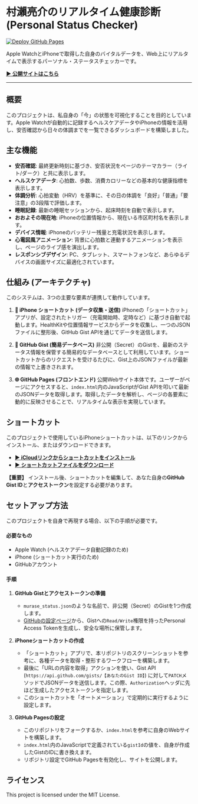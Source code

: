# 村瀨亮介のリアルタイム健康診断 (Personal Status Checker)

[![Deploy GitHub Pages](https://github.com/muraseryosuke/murase-status-checker/actions/workflows/pages/pages-build-deployment/badge.svg)](https://github.com/muraseryosuke/murase-status-checker/actions/workflows/pages/pages--build-deployment)

Apple WatchとiPhoneで取得した自身のバイタルデータを、Web上にリアルタイムで表示するパーソナル・ステータスチェッカーです。

**[▶︎ 公開サイトはこちら](https://muraseryosuke.github.io/murase-status-checker/)**

---

## 概要

このプロジェクトは、私自身の「今」の状態を可視化することを目的としています。Apple Watchが自動的に記録するヘルスケアデータやiPhoneの情報を活用し、安否確認から日々の体調までを一覧できるダッシュボードを構築しました。

## 主な機能

* **安否確認**: 最終更新時刻に基づき、安否状況をページのテーマカラー（ライト/ダーク）と共に表示します。
* **ヘルスケアデータ**: 心拍数、歩数、消費カロリーなどの基本的な健康指標を表示します。
* **体調分析**: 心拍変動（HRV）を基準に、その日の体調を「良好」「普通」「要注意」の3段階で評価します。
* **睡眠記録**: 最新の睡眠セッションから、起床時刻を自動で表示します。
* **おおよその現在地**: iPhoneの位置情報から、現在いる市区町村名を表示します。
* **デバイス情報**: iPhoneのバッテリー残量と充電状況を表示します。
* **心電図風アニメーション**: 背景に心拍数と連動するアニメーションを表示し、ページのライブ感を演出します。
* **レスポンシブデザイン**: PC、タブレット、スマートフォンなど、あらゆるデバイスの画面サイズに最適化されています。

## 仕組み (アーキテクチャ)

このシステムは、3つの主要な要素が連携して動作しています。

1.  **📲 iPhone ショートカット (データ収集・送信)**
    iPhoneの「ショートカット」アプリが、設定されたトリガー（充電開始時、定時など）に基づき自動で起動します。HealthKitや位置情報サービスからデータを収集し、一つのJSONファイルに整形後、GitHub Gist APIを通じてデータを送信します。

2.  **📄 GitHub Gist (簡易データベース)**
    非公開（Secret）のGistを、最新のステータス情報を保管する簡易的なデータベースとして利用しています。ショートカットからのリクエストを受けるたびに、Gist上のJSONファイルが最新の情報で上書きされます。

3.  **🌐 GitHub Pages (フロントエンド)**
    公開Webサイト本体です。ユーザーがページにアクセスすると、`index.html`内のJavaScriptがGist APIを叩いて最新のJSONデータを取得します。取得したデータを解析し、ページの各要素に動的に反映させることで、リアルタイムな表示を実現しています。

## ショートカット

このプロジェクトで使用しているiPhoneショートカットは、以下のリンクからインストール、またはダウンロードできます。

* **[▶︎ iCloudリンクからショートカットをインストール](https://www.icloud.com/shortcuts/cbe996f410e74d0a83c634af16e08216)**
* **[▶︎ ショートカットファイルをダウンロード](https://github.com/MuraseRyosuke/murase-status-checker/blob/main/%E3%82%B9%E3%83%86%E3%83%BC%E3%82%BF%E3%82%B9%E6%9B%B4%E6%96%B0%EF%BC%88%E5%85%AC%E9%96%8B%E7%94%A8%EF%BC%89.shortcut)**

**【重要】**
インストール後、ショートカットを編集して、あなた自身の**GitHub Gist ID**と**アクセストークン**を設定する必要があります。

## セットアップ方法

このプロジェクトを自身で再現する場合、以下の手順が必要です。

#### 必要なもの
* Apple Watch (ヘルスケアデータ自動記録のため)
* iPhone (ショートカット実行のため)
* GitHubアカウント

#### 手順
1.  **GitHub Gistとアクセストークンの準備**
    * `murase_status.json`のような名前で、非公開（Secret）のGistを1つ作成します。
    * [GitHubの設定ページ](https://github.com/settings/tokens)から、Gistへの`Read/Write`権限を持ったPersonal Access Tokenを生成し、安全な場所に保管します。

2.  **iPhoneショートカットの作成**
    * 「ショートカット」アプリで、本リポジトリのスクリーンショットを参考に、各種データを取得・整形するワークフローを構築します。
    * 最後に「URLの内容を取得」アクションを使い、Gist API (`https://api.github.com/gists/【あなたのGist ID】`) に対して`PATCH`メソッドでJSONデータを送信します。この際、`Authorization`ヘッダに先ほど生成したアクセストークンを指定します。
    * このショートカットを「オートメーション」で定期的に実行するように設定します。

3.  **GitHub Pagesの設定**
    * このリポジトリをフォークするか、`index.html`を参考に自身のWebサイトを構築します。
    * `index.html`内のJavaScriptで定義されている`gistId`の値を、自身が作成したGistのIDに書き換えます。
    * リポジトリ設定でGitHub Pagesを有効化し、サイトを公開します。


## ライセンス

This project is licensed under the MIT License.
